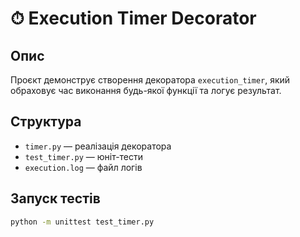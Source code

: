 # ⏱ Execution Timer Decorator

## Опис

Проєкт демонструє створення декоратора `execution_timer`, який обраховує час виконання будь-якої функції та логує результат.

## Структура

- `timer.py` — реалізація декоратора
- `test_timer.py` — юніт-тести
- `execution.log` — файл логів

## Запуск тестів

```bash
python -m unittest test_timer.py
